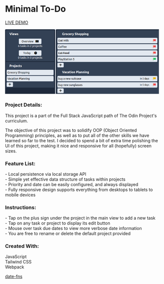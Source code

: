 # Minimal To-Do

[LIVE DEMO](https://nekoliav.github.io/minimal-to-do/)

![Minimal To-Do Screenshot](/src/assets/images/mtdss.png "Minimal To-Do")

<h3>Project Details:</h3>
<p>This project is a part of the Full Stack JavaScript path of The Odin Project's curriculum.</p>
<p>The objective of this project was to solidify OOP (Object Oriented Programming) principles, as well as to put all of the other skills we have learned so far to the test. I decided to spend a bit of extra time polishing the UI of this project, making it nice and responsive for all (hopefully) screen sizes.</p>

<h3>Feature List:</h3>
- Local persistence via local storage API<br>
- Simple yet effective data structure of tasks within projects<br>
- Priority and date can be easily configured, and always displayed<br>
- Fully responsive design supports everything from desktops to tablets to mobile devices<br>

<h3>Instructions:</h3>
- Tap on the plus sign under the project in the main view to add a new task<br>
- Tap on any task or project to display its edit button<br>
- Mouse over task due dates to view more verbose date information<br>
- You are free to rename or delete the default project provided


<h3>Created With:</h3>
JavaScript</br>
Tailwind CSS</br>
Webpack</br>

[date-fns](https://date-fns.org/v2.28.0/docs/format/)
